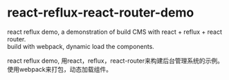 # react-reflux-react-router-demo
react reflux demo, a demonstration of build CMS with react + reflux + react router.  
build with webpack, dynamic load the components.  
  
react reflux demo, 用react，reflux，react-router来构建后台管理系统的示例。  
使用webpack来打包，动态加载组件。
